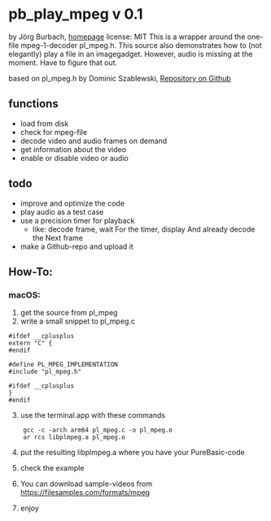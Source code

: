 # pb_play_mpeg v 0.1

by Jörg Burbach, [homepage](https://joerg-burbach.de)
license: MIT
This is a wrapper around the one-file mpeg-1-decoder pl_mpeg.h. This source also demonstrates how to (not elegantly) play a file in an imagegadget. However, audio is missing at the moment. Have to figure that out.

based on pl_mpeg.h by Dominic Szablewski, [Repository on Github](https://github.com/phoboslab/pl_mpeg)

## functions
- load from disk
- check for mpeg-file
- decode video and audio frames on demand
- get information about the video
- enable or disable video or audio

## todo
- improve and optimize the code
- play audio as a test case
- use a precision timer for playback
  - like: decode frame, wait For the timer, display And already decode the Next frame
- make a Github-repo and upload it


## How-To:

### macOS:
1. get the source from pl_mpeg
2. write a small snippet to pl_mpeg.c

```
#ifdef __cplusplus
extern "C" {
#endif

#define PL_MPEG_IMPLEMENTATION
#include "pl_mpeg.h"

#ifdef __cplusplus
}
#endif
```

3. use the terminal.app with these commands
```
	gcc -c -arch arm64 pl_mpeg.c -o pl_mpeg.o
	ar rcs libplmpeg.a pl_mpeg.o
```
	
4. put the resulting libplmpeg.a where you have your PureBasic-code

5. check the example

6. You can download sample-videos from https://filesamples.com/formats/mpeg

7. enjoy
